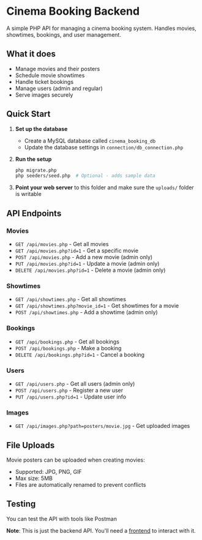 # Cinema Booking Backend

A simple PHP API for managing a cinema booking system. Handles movies, showtimes, bookings, and user management.

## What it does

- Manage movies and their posters
- Schedule movie showtimes
- Handle ticket bookings
- Manage users (admin and regular)
- Serve images securely

## Quick Start

1. **Set up the database**

   - Create a MySQL database called `cinema_booking_db`
   - Update the database settings in `connection/db_connection.php`

2. **Run the setup**

   ```bash
   php migrate.php
   php seeders/seed.php  # Optional - adds sample data
   ```

3. **Point your web server** to this folder and make sure the `uploads/` folder is writable

## API Endpoints

### Movies

- `GET /api/movies.php` - Get all movies
- `GET /api/movies.php?id=1` - Get a specific movie
- `POST /api/movies.php` - Add a new movie (admin only)
- `PUT /api/movies.php?id=1` - Update a movie (admin only)
- `DELETE /api/movies.php?id=1` - Delete a movie (admin only)

### Showtimes

- `GET /api/showtimes.php` - Get all showtimes
- `GET /api/showtimes.php?movie_id=1` - Get showtimes for a movie
- `POST /api/showtimes.php` - Add a showtime (admin only)

### Bookings

- `GET /api/bookings.php` - Get all bookings
- `POST /api/bookings.php` - Make a booking
- `DELETE /api/bookings.php?id=1` - Cancel a booking

### Users

- `GET /api/users.php` - Get all users (admin only)
- `POST /api/users.php` - Register a new user
- `PUT /api/users.php?id=1` - Update user info

### Images

- `GET /api/images.php?path=posters/movie.jpg` - Get uploaded images

## File Uploads

Movie posters can be uploaded when creating movies:

- Supported: JPG, PNG, GIF
- Max size: 5MB
- Files are automatically renamed to prevent conflicts

## Testing

You can test the API with tools like Postman

**Note**: This is just the backend API. You'll need a [frontend](https://github.com/MarkSemaan/cinema-booking-frontend/) to interact with it.
